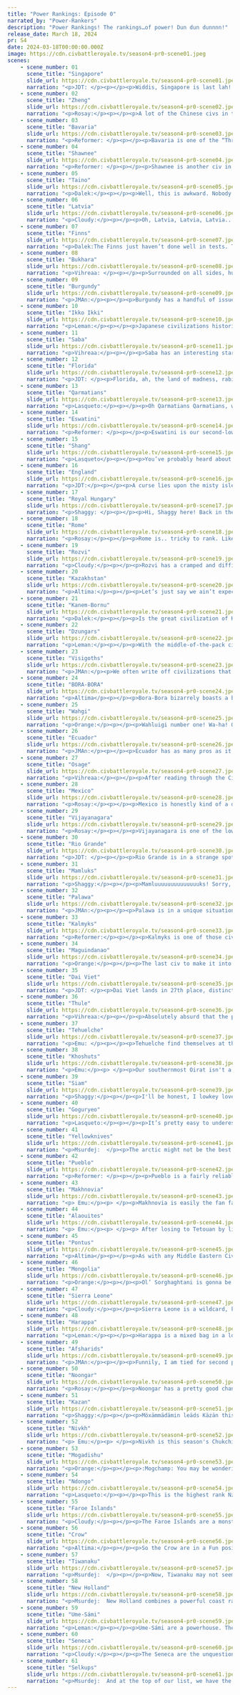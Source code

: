 ```yaml
---
title: "Power Rankings: Episode 0"
narrated_by: "Power-Rankers"
description: "Power Rankings! The rankings…of power! Dun dun dunnnn!"
release_date: March 18, 2024
pr: S4
date: 2024-03-18T00:00:00.000Z
image: https://cdn.civbattleroyale.tv/season4-pr0-scene01.jpeg
scenes:
    - scene_number: 01
      scene_title: "Singapore"
      slide_url: https://cdn.civbattleroyale.tv/season4-pr0-scene01.jpeg
      narration: "<p>JDT: </p><p></p><p>Widdis, Singapore is last lah! Kiasu bener, these PRs!Alright, we all know better than to count out bottom seeds. After all, a bottom seed just won the CBR. However, lets be real here, Singapore is a bottom seed. Nobody ranked them above 59th, for good reason. Their starting position is very distinctly un-strategic in the CBR. Yes, Malacca made it work 3 years back, but Malacca also didn’t have to deal with Filipino and Australian civs breathing down Indonesia’s neck. Malacca also has distinctly more competent AI than Singapore, a civ that, true to life, focuses more on personal development and trades than expansion and military. This usually means Singapore will be completely outgunned by the early-midgame, if not earlier. This doesn’t even account for the relative lack of resources in their start. While not barren by any means, Singapore’s terrain is relatively poor and fairly exposed, preventing tall strats from working as well as they could. If any civ seems a lock for death, its Singapore.</p><p></p><p>Well… to their credit, they have held out for a surprisingly long time in many tests. And there is at least one universe where they actually pulled the Timor-Leste and became a strong regional power. Though winning it all is all but impossible, don’t be surprised if conscription, diplomacy and luck all converge to ensure a tiny little slice of heaven all the way to the midgame. </p>"
    - scene_number: 02
      scene_title: "Zheng"
      slide_url: https://cdn.civbattleroyale.tv/season4-pr0-scene02.jpeg
      narration: "<p>Rosay:</p><p></p><p>A lot of the Chinese civs in the test runs were pretty hit or miss, either they’d dominate a large portion of China and be a solid mid to high mid-tier civ, or they would die in an instant. Some of the civ’s peaks were smaller than others, about 5 cities then just chilling but the lowest peak was without a doubt Zheng. Zheng’s largest peak from the runs I saw was taking Taiwan, just Taiwan, that’s it. They don’t really have any strong uniques either that they can use to pull off a surprise win, or even do decently. Before anyone pulls the Timor Leste card, Timor needed to perform well and to have Wira/Indonesia do bad to even be in contention to win, Zheng needs to rely on both Dai Veit, Siam, Mongolia, Goguryeo, and Shang underperforming to at least be considered a decent threat. If it were up to me they’d be below Singapore because at least Singapore’s peak in the test runs was more than settling one city.</p>"
    - scene_number: 03
      scene_title: "Bavaria"
      slide_url: https://cdn.civbattleroyale.tv/season4-pr0-scene03.jpeg
      narration: "<p>Reformer: </p><p></p><p>Bavaria is one of the “Three Shields of Europe”, situated in the heart of Europe, consisting of Burgundy and Royal Hungary alongside Bavaria. All three are on the weaker side for various reasons, but of them, Bavaria is worst off…as you can tell by their placement in the bottom three. The Three Shields as a whole are stuck between civs that are mostly more competent and with better overall opportunities. Bavaria takes this to the extreme, however. Ludwig has a bad habit of expanding to at most five cities, and instead of taking charge, he holes up doing god-knows-what. Probably building castles, if I had to guess. But who knows? Maybe we’ll luck out and get a proactive, expansive Ludwig. Wouldn’t that be a dream…</p>"
    - scene_number: 04
      scene_title: "Shawnee"
      slide_url: https://cdn.civbattleroyale.tv/season4-pr0-scene04.jpeg
      narration: "<p>Reformer: </p><p></p><p>Shawnee is another civ in a rough spot. Situated near Seneca and Crow, both known strong lads, Shawnee will struggle to stake out a good swathe of land. Even Osage usually does a fairly good job. An acceptable job, I would say. Meanwhile, I’d use neither description for Shawnee. The area they spawn in is traditionally not among the best, squeezed out between better TSLs. They’ll need a risky plan to make it work. I don’t really mind…I prefer all their neighbours. </p>"
    - scene_number: 05
      scene_title: "Taino"
      slide_url: https://cdn.civbattleroyale.tv/season4-pr0-scene05.jpeg
      narration: "<p>Dalek:</p><p></p><p>Well, this is awkward. Nobody really wanted Taino to be in this position, since it gives a huge advantage to the other SA civs, and leaves Taino rather in the dust. New Holland, Tiwanaku, and Ecuador all have a massive amount of space in the Amazon to fight over, and while Taino could grab it, they start off in the unenviable position of the Caribbean. Remember Jamaica or Haiti? Of course you don’t, unless you went all-in on Jamaica in part 0 stocks. As it stands, Taino is in the worst position to capitalize on the wide-open Amazon, by way of not starting anywhere in it. Stalling and settling cities in Hispanola would lead to a weak position, and settling on the mainland away from their capital would leave them weak to early wars. If they can come out of the early game fine with a South American core, then they are decently middle of the pack. Otherwise, they will probably not do well. Speaking of weakness, their capital, like anywhere in the Caribbean, is hopelessly exposed to the open seas and runs the risk of being taken out in a naval battle. So, should you put your bets on this plucky island civ? Tai-NO!</p>"
    - scene_number: 06
      scene_title: "Latvia"
      slide_url: https://cdn.civbattleroyale.tv/season4-pr0-scene06.jpeg
      narration: "<p>Cloudy:</p><p></p><p>Oh, Latvia, Latvia, Latvia... you’re everything we thought Prussia was going to be in season 1, and no that’s not a compliment. In most, though not all tests Latvia was among the first civs to die, torn apart variously by Makhnovia, the Finns, the Ume-Sami, and whoever else managed to get some of their fingers into the pie. In general, the Baltics are just not a good place to start—there isn’t much production, there are usually a lot of neighbors, and there are no natural defenses. Best case scenario, people ignore Latvia for long enough to let them bulk up and they survive for a while. But in the worst case scenario... let’s just say a potato joke might be a disservice to potatoes.</p>"
    - scene_number: 07
      scene_title: "Finns"
      slide_url: https://cdn.civbattleroyale.tv/season4-pr0-scene07.jpeg
      narration: "<p>Dalek:The Finns just haven’t done well in tests. They have very similar problems to 56th placer Latvia: Ume Sami wrecks them, and the lakes cramp them in a bit. If Ume Sami settles northwards, the Finns are basically just confined to Finland or expanding outwards into the open plains of Russia, where Kazan and Makhnovia lie in wait. If they pull off one of their good games, they become mid-tier at best. There’s just not much to say here, they suck ass and not really in a funny way. But really don’t hold out your hopes, unless you are Finnish, in which case SUOMI ILOKAASU PERKELE VITTU KOLLEKTIIVIJOHTIMET PYYKKIPOIKA!!!!!!</p>"
    - scene_number: 08
      scene_title: "Bukhara"
      slide_url: https://cdn.civbattleroyale.tv/season4-pr0-scene08.jpeg
      narration: "<p>Vihreaa: </p><p></p><p>Surrounded on all sides, huh? Such is the fate of many of our central Asian civs, and because of the influence that the other civs in the region hold over us rankers, Bukhara has been ranked at best middle of the pack, at worst one of the first civs outta here. For an Emirate, it may be surprising that what came after it was a Soviet Republic. Sure did surprise me! With a neighbor like Kazakhstan to their north, most of us believe that Bukhara will primarily serve as a road bump in this royale.</p>"
    - scene_number: 09
      scene_title: "Burgundy"
      slide_url: https://cdn.civbattleroyale.tv/season4-pr0-scene09.jpeg
      narration: "<p>JMAn:</p><p></p><p>Burgundy has a handful of issues coming into CBRX4, and we should start firstly with its expansion prospects. Strictly speaking, Burgundy should be able to settle the coast as most civs are wont to do; however, an early start so far removed from the coast is not ideal in Europe, and is arguably an area that heavily affects the civ that is usually in the France region in most BRs. The English Channel is very crowded with the inclusion of England in this BR, and the Visigoths can capitalize on the free space in Aquitaine to make it extremely difficult to expand into the water.</p><p></p><p>Burgundy’s second major issue comes from its UA: Guns of Odruik. The first half of the UA gives a major siege damage boost to gunpowder units; however, those do not come into play till the Enlightenment/Renaissance Era, meaning that for a critical early game Burgundy’s UA will be partially useless. The other half of the UA makes it so that siege units are 50% cheaper to buy with gold; however, AI historically rarely uses its gold to buy units and even if it did, the AI always has gold aplenty in any given circumstance. Many doubt that Burgundy will make it out of the bottom 10, though some have bullishly shown that they are supportive of the concept of a strong Burgundy. As with any BR, only time will tell if Burgundy will be capable of taking on its adversaries in surviving by mounting an early lead.</p>"
    - scene_number: 10
      scene_title: "Ikko Ikki"
      slide_url: https://cdn.civbattleroyale.tv/season4-pr0-scene10.jpeg
      narration: "<p>Leman:</p><p></p><p>Japanese civilizations historically do not do well. Something about this mid-large islands and civ AI do not mix (see the British Isles). Ikko Ikki does not break the mold. A lack of any economic bonuses, a weird tendency to settle difficult-to-defend cities on the mainland, and a number of powerful neighbors like Nivkh and Gogureyeo, come together to make a civilization that often stagnates in its best games. In tests we’d see the isles get gobbled up by Nivkh or Thule and their bold mainland settles get picked off by Goguryeo or Shang. I don’t have high hopes for our Japanese contender this time around.</p>"
    - scene_number: 11
      scene_title: "Saba"
      slide_url: https://cdn.civbattleroyale.tv/season4-pr0-scene11.jpeg
      narration: "<p>Vihreaa:</p><p></p><p>Saba has an interesting start that we haven’t really seen in this region before, around the location of modern Djibouti. Unlike previous civs in the region, Saba is settled on the Red Sea on the African continent. Most rankers are relatively unconvinced about Saba’s eminence, but I on the other hand… completely agreed with them. All of Saba’s unique units and buildings are focused in the early game, meaning that they will need to take advantage of them quickly to be able to use them to their fullest. Fun fact! TPang actually contributed to making this civ, a name you may recognize if you’ve been around long enough. I happened to come across this while researching the wiki for this civ. </p><p>Coiot's Note: Vihreaa got <a href='https://steamcommunity.com/sharedfiles/filedetails/?id=2043008709'>Saba in Yemen</a> mixed up with <a href='https://steamcommunity.com/sharedfiles/filedetails/?id=2995699602'>Saba-Da'amat in Ethopia</a>. The two civs do have a connection but the competitor this season is Saba-Dm't, which is often referred to simply as Saba for simplicity.</p>"
    - scene_number: 12
      scene_title: "Florida"
      slide_url: https://cdn.civbattleroyale.tv/season4-pr0-scene12.jpeg
      narration: "<p>JDT: </p><p>Florida, ah, the land of madness, rabid conservatism, wildlife convergences and scorching hot sands and swamps. In theory, Gregor MacGregor has his hands on a decent chunk of land across the Southeast, with ample floodplains and resources across the deep south ready to use for empire building. Unfortunately, like the great thief he is, he had managed to swindle my expectations and scam us into his true form: a hack. </p><p></p><p>Florida is considered by some to be the true weakest civ in North America, though consensus has ruled that Shawnee are less powerful and impactful on average. While they have good resources for growth, they’re also often hemmed in at the end of a peninsula, bottlenecked between Taino (or their conquerors) and the winners of the northern thunderdome. Even worse, swampland ain’t very good for shootouts or expansion, ain’t they? Finally, Macgregor, the crook that he is, prefers to simply not show up to work most of the time and lets his country die, settling small parcels of land in the deep south, failing to defend against land and naval invasion and then taking off with the cash, not bothering to use the sea to his advantage. However, the start is not unworkable, and every once in a while, Macgregor mans up and actually decides to take the reins. We’ve seen runs where Florida wreaks mayhem across North America like the GTA characters we know Florida Men to be, sweeping the Caribbean and eastern seaboard in a destructive campaign. Don’t count your chickens on it though, I think they may be but a mirage, like the fake state that they are. </p>"
    - scene_number: 13
      scene_title: "Qarmatians"
      slide_url: https://cdn.civbattleroyale.tv/season4-pr0-scene13.jpeg
      narration: "<p>Lasqueto:</p><p></p><p>Oh Qarmatians Qarmatians, we had such high hopes for you, but you promised fire and delivered mediocrity. Okay, maybe I’m being a bit harsh. Since we buffed the Gulf of Persia, the Qarms are actually not that bad. They just suffer from the same thing as all middle eastern civs, which is that the Arabian Desert is about as defensible as a TERF talking point. They can carve out a decent empire around the gulf but often risk getting zerg rushed by Pontus or one of their other neighbours. Even when left alone they often get boxed into a corner. A shame really, because everything about the mod is badass, from the design to the colours. If you’re into playing domination I can’t recommend it enough.</p>"
    - scene_number: 14
      scene_title: "Eswatini"
      slide_url: https://cdn.civbattleroyale.tv/season4-pr0-scene14.jpeg
      narration: "<p>Reformer: </p><p></p><p>Eswatini is our second-lowest rated African civ, only below Saba-D’mt. And the reason for this is simple (though their AI’s tendencies do amplify the problem): geography. Though South Africa is overall less cramped than last season, Eswatini starts with Rozvi basically hugging them, and Eswatini gets the shorter end of the stick, with expansion northward limited greatly by Rozvi. The two are VERY likely to end up butting heads sooner rather than later, and Rozvi are poised to have more land when the confrontation comes. Though, oddly enough, I’ve seen the two coexist surprisingly often…in case the two do end up simply sharing South Africa, Rozvi is likely to face trouble from Ndongo or even Mogadishu, both of whom are top 10 contenders in our books. Outliving Rozvi would be only slightly impressive, as Eswatini’s own downfall would likely follow soon. Let’s hope they end up fighting before a third party swoops in and takes it all!</p>"
    - scene_number: 15
      scene_title: "Shang"
      slide_url: https://cdn.civbattleroyale.tv/season4-pr0-scene15.jpeg
      narration: "<p>Lasqueto</p><p></p><p>You’ve probably heard about the leader’s penchant for lakes of wine and casual murder, but how do Shang actually do in game? A frequent concern for civs on this end of the rankings is that they play too passively. Shang doesn’t have this problem - in fact they’re so aggressive they often end up pissing off all their neighbours and getting Xia’d before turn 100. Pretty fitting for a civ led by a serial killer. Compared to CGR their odds are actually pretty decent though. South China lacks a consistent strong power, so their main worry will likely be to the north. Goguryeo and Mongolia can be scary, but they themselves have strong neighbours. An early coalition war can often spring Shang to the forefront of East Asia. They also have happiness in the bag with their UA that lets them sacrifice citizens to spawn luxes. Overall, Shang is a civ worth watching even if they get eliminated in 61st.</p>"
    - scene_number: 16
      scene_title: "England"
      slide_url: https://cdn.civbattleroyale.tv/season4-pr0-scene16.jpeg
      narration: "<p>JDT:</p><p></p><p>A curse lies upon the misty isle of Albion in CBRX. A malaise, a dreaded manacle, chaining its competitors forever to irrelevance and mediocrity. Every CBR, a new fool arises, hoping to bring the start to the glory it could potentially have. Every time, they fail. Elizabeth, Malachy II, James VI, Llywellyn, Iliam Dhone, Michael Collins, all hath attempted to tame England and promised to beckon the great age of Britannia. All hath fallen to rot. </p><p></p><p>Henry V might just be the best chance at breaking that curse, though given his direct competition, the historicity of the curse and the current position in the PRs, we don’t have high hopes that he will. Like many civs in Britain, Henry has very high volatility. Some games, he will command a decisive lead and steamroll across the continent. Other times, he will be trounced and defeated incredibly swiftly, usually by his superior northern neighbour, the Faroes, a similarly expansive civ that has the advantage of not being as centralized or hemmed in as Henry. Oftentimes, he’ll settle into quiet mediocrity. While recent changes to island civ AI will hopefully ensure that Henry will settle well and remain expansive, and should allow him to consistently escape Britannia, the fact remains that England is open terrain that is highly exposed and which, while not terrible as a start, is fairly mediocre. This also doesn’t fix the inherent AI biases and cursed roll of the die that seems inherent to England. Will he break destiny and flower the Rose of Lancaster across Europe? Or will he falter and fumble into the hands of the curse? </p>"
    - scene_number: 17
      scene_title: "Royal Hungary"
      slide_url: https://cdn.civbattleroyale.tv/season4-pr0-scene17.jpeg
      narration: "<p>Shaggy: </p><p></p><p>Hi, Shaggy here! Back in the saddle for another exciting CBRX season. I guess I'll jump right in with Royal Hungary who are opening up this season in 45th. Technically not in the bottom quartile, you go, Elizabeth Báthory! Seriously though, Europe is never an enviable start and Royal Hungary have their work cut out for them to establish a foothold on the continent with so many neighbors and so little time to settle. Once they get a few cities out, however, they may be a tougher nut to crack than your run-of-the-mill continental European civ. Their UA makes sieging less effective in a prolonged war by ensuring food stability when their empire is unhappy and their UU is a potentially spammable Musketman replacement that likes being outnumbered. Only time will tell on the cylinder, to arms!</p>"
    - scene_number: 18
      scene_title: "Rome"
      slide_url: https://cdn.civbattleroyale.tv/season4-pr0-scene18.jpeg
      narration: "<p>Rosay:</p><p></p><p>Rome is.. tricky to rank. Like don’t get me wrong I don’t see them winning the game, or even Europe for that matter, but they’ve reliably done decently well even if they’re kind of overpowered by the stronger European powers. They are almost certain to perform better than their mk2 counterpart though due to their UB, the victory column being easily spammable. Additionally “all roads lead to Rome” really helps them wonder farm by not only boosting production for founding new cities, but also conquering new cities from rivals. Actually now that I think about it Rome is probably a potential top 20 trapped in the Italian peninsula not really being able to expand outside of it easily</p>"
    - scene_number: 19
      scene_title: "Rozvi"
      slide_url: https://cdn.civbattleroyale.tv/season4-pr0-scene19.jpeg
      narration: "<p>Cloudy:</p><p></p><p>Rozvi has a cramped and difficult start, beginning only a few tiles away from Eswatini, who have no choice but to expand in their direction. To make matters worse, Rozvi’s western neighbor is the highly regarded Ndongo, who are usually much more aggressive and expansive. In order to succeed, Rozvi will have to find some way to weasel out from between these two powerful competitors. In other words, Rozvi is between a rock and a hard place—and as for which neighbor is the rock and which is the hard place, vote now on your phones.</p>"
    - scene_number: 20
      scene_title: "Kazakhstan"
      slide_url: https://cdn.civbattleroyale.tv/season4-pr0-scene20.jpeg
      narration: "<p>Altima:</p><p></p><p>Let’s just say we ain’t expecting S1 Kaz out of this one. Spawning in a much more crowded space than their predecessors and facing down a much better regarded civ as one of those specific neighbors, their best legacy in the tests is generally just being a weird snakey strip surviving between giants. This isn’t to say that Nonsense couldn’t still happen- but it is more likely to be to the tune of “Chile somehow completely diplomatically defangs Rio like turn two and thus Rio never pops off” than Timor-Leste’s underdog story.</p>"
    - scene_number: 21
      scene_title: "Kanem-Bornu"
      slide_url: https://cdn.civbattleroyale.tv/season4-pr0-scene21.jpeg
      narration: "<p>Dalek:</p><p></p><p>Is the great civilization of Kanem-Bornu on track to be Kanem-Boresnooze? Perhaps. Also, fuck me, this is the highest-ranking civ I got assigned in part 0. Anyways. Kanem-Bornu is in the bottom of the middle of the pack, and you might be able to see why when you look at them on a map. They are in the Sahara, surrounded by more competent civs (and also Saba). Sierra Leone likes to build up the coast near them, but they have Lake Chad! Their entire game plan is going to revolve around more consistent civs underperforming, which is a strategy that inherently relies on luck. Well, it’s an AI game, so every strategy relies on luck. The likeliest scenario is them becoming much like Chad last season and petering out, eventually dying. Their best-case scenario is becoming Nigeria 2.0, but that won’t happen, will it?</p>"
    - scene_number: 22
      scene_title: "Dzungars"
      slide_url: https://cdn.civbattleroyale.tv/season4-pr0-scene22.jpeg
      narration: "<p>Leman:</p><p></p><p>With the middle-of-the-pack civs it’s hard to find anything truly noteworthy to say. Dzungars seem to kind of just make a little blob in the middle of Asia.They have their moments, don’t get me wrong, but more often than not get overshadowed by the powerful civs to their north, like Selkups and Mongolia, and it’s hard to remember what memorable things they did in tests, besides eventually getting run over. I hope that they do get to put some work in the actual game. Maybe bully Shang or Bukhara?</p>"
    - scene_number: 23
      scene_title: "Visigoths"
      slide_url: https://cdn.civbattleroyale.tv/season4-pr0-scene23.jpeg
      narration: "<p>JMAn:</p><p>We often write off civilizations that have abilities uniquely situated towards Culture and Tourism specifically. Culture is not the weakest yield by far, but often Tourism yields only a minor benefit to a civilization in times of war. What the Visigoths do that puts them a cut above most Tourism based civilizations is the ability to convert that Tourism into a Production boost.</p><p></p><p>The Visigoths also have the Ashlar Church UB, which will give immediate boosts to production should the Visigoths make any Faith purchases.</p><p></p><p>All of these abilities are surprisingly good, but being in Iberia is not an enviable position. On the plus side, Aquitaine is wide open to Visigoth settlers. But at the end of the day, the Visigoth capital is not on the coast and Europe is always a bloodbath; further, the presence of the Alaouites in the Maghreb, which usually is the home to the civ that plays second fiddle to the Iberian civ, is uniquely suited to tear the Visigoths apart.</p><p></p><p>The Visigoths are a definite underdog going into this BR, but their chances of overcoming the “bit player” moniker are decent enough that this particular PR is confident enough to write an optimistic premise for the civ.</p>"
    - scene_number: 24
      scene_title: "BORA-BORA"
      slide_url: https://cdn.civbattleroyale.tv/season4-pr0-scene24.jpeg
      narration: "<p>Altima</p><p></p><p>Bora-Bora bizarrely boasts a big controversiality in its ranking. You have three main camps: The absolute lunatics who think a Pacific civ is gonna die second, the people who think they’ll be aggressively mid, and the people who gave them teens because they’re a pacific civ and probably won’t die soon and they’ve also at least Done Things in most of the tests. They prolly aren’t gonna be powerful, but between the buffer boasted by their otherwise broadly bad beginning base and the spirit of chaos that lives within their heart, they at least should have time to be interesting. And hey, at least their name is notably chantable. BORA-BORA, motherfucka’.</p>"
    - scene_number: 25
      scene_title: "Wahgi"
      slide_url: https://cdn.civbattleroyale.tv/season4-pr0-scene25.jpeg
      narration: "<p>Orange:</p><p></p><p>Wahluigi number one! Wa-ha! Oh wait they aren’t number one they’re like 37th… eh close enough. Wahgi’s got an interesting place due to how Australia is in this mk. Maguindanao is gonna be going west, Bora-Bora is largely too far away and likely to go east, and the two Australian civs are both far to the south. So Wahgi has part of Australia well in their domain, all that matters is if they take advantage of it.</p><p></p><p>Wahgi is a civ that’s either gonna fail miserably or they’re gonna be the one dominating Oceania, likely dependent on how much of Australia they are able to snag before Noongar and Palawa are able to cover the continent. May the Phantom give them the power they need to do well. Wah!</p>"
    - scene_number: 26
      scene_title: "Ecuador"
      slide_url: https://cdn.civbattleroyale.tv/season4-pr0-scene26.jpeg
      narration: "<p>JMAn:</p><p></p><p>Ecuador has as many pros as it does cons going into this competition. </p><p></p><p>Pro: With a great amount of space to expand into the Gran Colombia region and no major adversaries outside of Tiwanaku to start, Ecuador should enjoy a strong Battle Royale.</p><p></p><p>Con: However, Ecuador will not enjoy the fact that it will have a slog through the Amazon Rainforest for the rest of its expansion to shore up the capital of Quito.</p><p></p><p>Pro: Ecuador’s unique abilities allow for it to play catch up in all of its cities at any given time with a given yield of either Production or Food</p><p></p><p>Con: This same unique ability can cause Gold to take the front seat, which is not ideal in an AI competition</p><p></p><p>Pro: The Lasallian School UB, once built, will be a mainstay and integral to the Science race for Ecuador.</p><p></p><p>Con: Tiwanaku, a civilization that we expect to be extremely strong, neighbors Ecuador whilst New Holland is not that much further away.</p><p></p><p>I can go for about another six points; however, to save us all some reading time, I think what is important to share is that Ecuador is technically on the backfoot so long as they come into contact with New Holland or Tiwanaku. Ecuador is capable of making waves, but with two very strong AI near them so early on, I doubt that they will make any major moves going into this.</p>"
    - scene_number: 27
      scene_title: "Osage"
      slide_url: https://cdn.civbattleroyale.tv/season4-pr0-scene27.jpeg
      narration: "<p>Vihreaa:</p><p></p><p>After reading through the Civilization V Customization Wiki article for Osage, these guys are cracked? Apparently the average height of those in the tribe were over 6 feet, with some of them being 7 feet tall! (Get one of these guys on the Lakers…) Osage, like most other civs, have a wide range in which they were ranked, from top 15 to bottom 15. Starting the center of North America, Osage will have to defend themselves from both the east and west. Because the land surrounding Osage is primarily flat open terrain, they may face difficulty with this task. Perhaps it is for this reason that the great equalizer of power ranking placed them in the middle of the pack.</p>"
    - scene_number: 28
      scene_title: "Mexico"
      slide_url: https://cdn.civbattleroyale.tv/season4-pr0-scene28.jpeg
      narration: "<p>Rosay:</p><p></p><p>Mexico is honestly kind of a dark horse this cycle that I could honestly see as a potential game winner if the stars align. See, they usually performed really well in all of the tests that we saw and their uniques really help them out during a war, which is weird because a lot of Mexico’s strengths come from exploiting culture. Now seeing culture civs dominate their region is not abnormal, after all just look at firaxis Brazil, but Mexico’s culture bonuses actually help their military through giving them free and current units  for every social policy when they are at war, and a “we love the king day” when they aren’t. Hell the only thing holding them back in my eyes is that Seneca exists, which trust me we’ll get to.</p>"
    - scene_number: 29
      scene_title: "Vijayanagara"
      slide_url: https://cdn.civbattleroyale.tv/season4-pr0-scene29.jpeg
      narration: "<p>Rosay:</p><p></p><p>Vijayanagara is one of the lower end civs mainly due to their poor positioning rather than any major flaw in their AI or anything else. The Indian subcontinent is just too hard to break out of when there are mountains at every corner, and it doesn’t help that those mountains are likely to be occupied by some very competent civs. Honestly their only realistic bet to become a regional power would be a swift naval invasion on Arabia, but I expect them to rump in the subcontinent for a while.</p>"
    - scene_number: 30
      scene_title: "Rio Grande"
      slide_url: https://cdn.civbattleroyale.tv/season4-pr0-scene30.jpeg
      narration: "<p>JDT: </p><p></p><p>Rio Grande is in a strange spot. Traditionally, their locale has been a home run of a starting spot. High growth potential, open terrain to move and settle things, and they even have an expansionist AI and uniques to match that can snowball their growth. Hell, they don’t even have those pesky Brazilians that plagued RDLP! Whats not to love? </p><p></p><p>The neighbours. That's what. </p><p></p><p>The Tehuelche, Tiwanaku and New Holland often manage to lay claim to most of the prime real estate around the region due to their positions around the map. And unlike Rio Grande, they don’t have the double edged sword of open terrain (well, the Tehuelche do, but they also often have a lot more land to work with) and spam more settlers quickly. This means that Rio Grande are often hemmed in with fewer cities than their neighbours, at best resulting in a mediocre, boring run and at worst heralding instant death. Nevertheless, they have proven at times to be able to break out, destroying New Holland and securing a powerful position amongst a strong continent. The mountain to the river of promise is steep, but it is not insurmountable. Let's hope they can lead cows to water and get them to drink.</p>"
    - scene_number: 31
      scene_title: "Mamluks"
      slide_url: https://cdn.civbattleroyale.tv/season4-pr0-scene31.jpeg
      narration: "<p>Shaggy:</p><p></p><p>Mamluuuuuuuuuuuuuuks! Sorry, had to get that out of my system. Topping the bottom half of the initial rankings, the Mamluks are our Nile civ this season. Their UU is a knight replacement with a combat bonus on their starting continent. Additionally, their UA will heal all units when they spawn a Great Prophet. In my opinion, the fate of the Mamluks will come down to which direction they decide is important to settle. Should they try to be competitive across the Mediterranean or go head to head with the Qarmatians, they will likely be stuck in desert purgatory for a while. If, however, they decide to scramble for Africa, they should prove to be a competitor.</p>"
    - scene_number: 32
      scene_title: "Palawa"
      slide_url: https://cdn.civbattleroyale.tv/season4-pr0-scene32.jpeg
      narration: "<p>JMAn:</p><p></p><p>Palawa is in a unique situation compared to most island civilizations. Most island civilizations have one of two obstacles: </p><p>1) They have a lot of room, but not a lot of land to capitalize on</p><p>2) They have a lot of land to capitalize on, but there are too many civs ready to crowd them out.</p><p>Palawa has both a lot of land to capitalize on and very few civs that can feasibly crowd them out. Even CBRX3 winning underdog darling Timor-Leste had a hard start, where Palawa has the fertile east coast of Australia and all of Aotearoa available to them.</p><p></p><p>What makes Palawa especially interesting in the early game is the ability to gain research towards technologies that they are behind on when pillaging tile improvements and trade routes. Glazing over the fact that this also makes the pillaging unit stronger, being able to reliably play catch up when on the offensive is extremely powerful. The Noongar will likely be building many tile improvements in the Outback, as desert civs are wont to build farms in such environments. Although the Noongar UTI will likely slow down Palawa’s utilization of their unique ability, we can expect Palawa to at the very least to be a dark horse in this Battle Royale. Despite being widely disagreed upon in the PR team, keeping an eye on this civ is a good idea.</p>"
    - scene_number: 33
      scene_title: "Kalmyks"
      slide_url: https://cdn.civbattleroyale.tv/season4-pr0-scene33.jpeg
      narration: "<p>Reformer:</p><p></p><p>Kalmyks is one of those civs that is hard to judge. And they thus get a very appropriate Part 0 ranking. I’ve seen them amount to nothing…I’ve seen them balloon out of control. And something in-between too. This is a common story for A LOT of civs this season - almost everyone has a chance. It’s very refreshing. But let’s return to Kalmyks. To the south lie the fairly competent duo of Pontus and Afsharids - that’s a no-go zone, unless Kalmyks want to settle free cities for the duo. Back north of the Caucasus, their start is very open, vulnerable to the likes of Kazan, Bukhara, Kazakhstan, and Makhno. But that vulnerability goes both ways: if Kalmyks get going, they have easy access to a number of civs. And it is worth noting that all but Kazan of the aforementioned four are more inconsistent than most. Bukhara and Kazakhstan have the capability to do well, but do not take full advantage of their opportunities. Makhno to the west only steamrolled when he had the advantage of edge bias, and never thereafter has he been successful to a significant degree. (Now, I say that, but my fellows ranked him all the way up at 19th…) As a whole, this unstable, unpredictable neighborhood is what causes Kalmyks themselves to be unpredictable. </p>"
    - scene_number: 34
      scene_title: "Maguindanao"
      slide_url: https://cdn.civbattleroyale.tv/season4-pr0-scene34.jpeg
      narration: "<p>Orange:</p><p></p><p>The last civ to make it into the royale to actually get released (got released just after Ndongo about a week ago, wew), Maguindanao isn’t a massive contender in any way. But they do have one thing that’s great about them: They don’t go down. For some reason, in a lot of tests I’ve seen (though I’m not on the dev team so don’t know nearly as much as some others), and just from some smaller AI games, they frequently get knocked down and then come right back up, fighting the whole time to ensure that they can get an empire engraved into people’s minds. No doubt, they will do similarly here and likely take over much of Indonesia. Now, it’s all just a matter if they can take that and go somewhere with it or not…</p>"
    - scene_number: 35
      scene_title: "Dai Viet"
      slide_url: https://cdn.civbattleroyale.tv/season4-pr0-scene35.jpeg
      narration: "<p>JDT: </p><p>Dai Viet lands in 27th place, distinctly in the middle of the pack. They tend to be a pretty consistent mid-tier, utilizing the jungles, rivers, mountains and wide open plains of South China to create a sizable empire, all whilst commonly marching southwards into Southeast Asia. Sometimes (well, quite a few times), they exploit the weakness of this mark’s Chinese contenders and dominate China, enabling them to grow into a powerful empire. So, what's the catch?</p><p></p><p>Well, the double dragons tend to get double dragonned themselves. Siam and Vietnam often find themselves butting heads very early, because there's only room for one alpha in Southeast Asia. Oftentimes, due to their proximity, expansionism and terrain, Siam wins this battle, leaving Dai Viet exposed to the south at best and, at worst, dead. In the west, the Himalayas and the Khoshuts await, often carving their own sizable slices of land and limiting expansion. To the east there's ocean and more ocean. And Maguindanao, if they choose to go there. Finally, the north is no cakewalk. While Zheng and Shang often falter, the few times they don’t can have disastrous ramifications on Dai Viet’s expansion, and this doesn’t even consider the northern cordons of Goguryeo, Mongolia and the Selkups. So yeah, the dragon better figure out some cool combos and stunlocks against the endless hordes, lest they be cut down mid-flight. </p>"
    - scene_number: 36
      scene_title: "Thule"
      slide_url: https://cdn.civbattleroyale.tv/season4-pr0-scene36.jpeg
      narration: "<p>Vihreaa:</p><p></p><p>Absolutely absurd that the power rankers have collectively ranked Thule 26th. As a supporter of the North American blue arctic Civ since the Inuit in Mk2, I know that you never sleep on these guys. I know nothing about this civ, but what I do know is that they are part of the brotherhood of the blue arctic civs, destined for greatness. I mean, look at the Inuit, look at the Chukchi. Rest assured, fellow blue civ believers, Thule will undoubtedly shoot up in the rankings in due time.</p>"
    - scene_number: 37
      scene_title: "Tehuelche"
      slide_url: https://cdn.civbattleroyale.tv/season4-pr0-scene37.jpeg
      narration: "<p>Emu: </p><p></p><p>Tehuelche find themselves at the end of the earth, way down in the Southern Cone, remote from the concerns of Dutchmen and Incans, Ecuadorians and Taino. Unfortunately, that's all they really have going for them. They're not particularly aggressive, their uniques are decent but not amazing, their neighbors tend to ignore them, but not enough to wind up turtling into greatness. Overall a middle-of-the-road civ that deserves a middle of the road continent. Which is a real shame, since we've never had anyone from south of the Rio de la Plata go on to win South America, let alone the whole shebang.</p>"
    - scene_number: 38
      scene_title: "Khoshuts"
      slide_url: https://cdn.civbattleroyale.tv/season4-pr0-scene38.jpeg
      narration: "<p>Emu:</p><p> </p><p>Our southernmost Oirat isn't a *bad* civ per se, but....... well, just look at where they are. Himalayas blocking the way south, and both Harappa and Dai Viet when they get there. What's left? China? Might work considering the Shang are the Shang, but my instinct says the geography just isn't too conducive to the Khoshuts doing well. Don't get me wrong, stranger things have happened (and do happen in tests, hence their rank here), but Güshi has something a little harder than recovering a stray time traveler to worry about this time.</p>"
    - scene_number: 39
      scene_title: "Siam"
      slide_url: https://cdn.civbattleroyale.tv/season4-pr0-scene39.jpeg
      narration: "<p>Shaggy:</p><p></p><p>I'll be honest, I lowkey love Siam this season. Coming in at rank 23, Siam is set to explode onto the scene in Southeast Asia with their explosive borders. Once they get a couple cities up with roads to the capital and some semblance of culture generation, I hope their UA will allow them to have some rapid border growth. Also, they have some of the most prime real estate in Asia with a relatively large, fertile area to settle with only lowly Singapore (unless LKY surprises everybody) to go up against for a regional foothold.</p>"
    - scene_number: 40
      scene_title: "Goguryeo"
      slide_url: https://cdn.civbattleroyale.tv/season4-pr0-scene40.jpeg
      narration: "<p>Lasqueto:</p><p></p><p>It’s pretty easy to underestimate a civ with a Korean TSL given the last few competitors, but Goguryeo are a powerhouse. I had them top 4, and still stand by that. They start north of the mountains which lets them easily fan out across Manchuria without getting bogged down in rough terrain.  No civ is an island though (okay except the island civs, but you get my point). While Goguryeo has a fairly straightforward path to power, having Nivkh and Mongolia as neighbours often takes the wind out of their sails. There are even games where they get kneecapped by Ikko Ikki early on, a civ usually so much weaker than them. Not a good look. Regardless a lot of us have high expectations, and it’s easy to see why.</p>"
    - scene_number: 41
      scene_title: "Yellowknives"
      slide_url: https://cdn.civbattleroyale.tv/season4-pr0-scene41.jpeg
      narration: "<p>Msurdej:  </p><p>The arctic might not be the best spot for many a civilization, but copper loving Yellowknives can make it work. Their first UU, a scout replacement, will help them explore the map in the early game, with a Musketman UU that can keep up the aggression in the mid game thanks to its ability to move more and heal on resources. My only concern (besides the pretty powerful Crow to their south) is that Akaitcho will go too hard on the Scout UU early, leaving himself open as his units attend ScoutCon. If they can hold off on scout spamming though, they just might be able to claim the farthest reaches of North America from the Thule. And from there is anyone’s guess.</p>"
    - scene_number: 42
      scene_title: "Pueblo"
      slide_url: https://cdn.civbattleroyale.tv/season4-pr0-scene42.jpeg
      narration: "<p>Reformer: </p><p></p><p>Pueblo is a fairly reliable civ in a fairly reliable starting location. You rarely see them flounder outright. The start is plenty defensive with rough terrain - including mountains - allowing for a safe early game. Of course, those mountains could just as well become Pueblo’s prison, if they are not careful. But this is where their neighbourhood comes in. Mexico and Osage are both…somewhat less reliable in their performance. Osage, especially, is stuck in flat terrain between multiple other civs, and will require a great deal of skill and fortune to get out alive. Mexico, meanwhile, is less threatened by their neighbours, and more so bogged down by the starting location, which traditionally has not been favourable for the AI. Still, either could prove to be a threat to Pueblo - count neither of them out. Pueblo’s third neighbour is the most concerning one for Pueblo, however…Crow has impressed the power rankers with consistent strong showings. At the very least, Pueblo is not a particularly obvious target for Crow, again, thanks to the terrain.</p>"
    - scene_number: 43
      scene_title: "Makhnovia"
      slide_url: https://cdn.civbattleroyale.tv/season4-pr0-scene43.jpeg
      narration: "<p> Emu:</p><p> </p><p>Makhnovia is easily the fan favorite of Eastern Europe. More due to the popularity of the real-life Nestor Makhno among the CBR crowd than anything else, but popularity is popularity, at least until the civs really start doing some interesting things. Makhnovia smashed the competition in early tests thanks to their positively broken UA, but this took them far too close to the sun and earned them a pretty brutal nerf. Clearly it wasn't all UA, though, because in tests since then they still seem to be pretty strong against fairly mediocre neighbors.</p>"
    - scene_number: 44
      scene_title: "Alaouites"
      slide_url: https://cdn.civbattleroyale.tv/season4-pr0-scene44.jpeg
      narration: "<p> Emu:</p><p> </p><p> After losing to Tetouan by literally one vote last time around, Alaouites come storming in at 18th place, way higher than anyone had Tetouan at any point. Most of their neighbors are reckoned to have pretty bad chances, too, with one glaring exception: Sierra Leone across the Sahara. Their UA gives them bonuses to unit production for each defensive building while at war, which is absolutely huge for maintaining a carpet. They have one very crucial choice here: they can either go naval and try for a Mare Nostrum and/or West African coastal empire, or they can focus on land and blitz through the Sahara. Personally I think either would turn out very interesting, so as long as they do *something*, they're bound to be powerful.</p>"
    - scene_number: 45
      scene_title: "Pontus"
      slide_url: https://cdn.civbattleroyale.tv/season4-pr0-scene45.jpeg
      narration: "<p>Altima</p><p></p><p>As with any Middle Eastern Civ, Pontus is harried by a horrible TSL that puts them right in the middle of everything from the word go. Now, we are just coming from a run that showed how a civ could still do Very Well despite that- but that took the minor miracle of two separate civs fucking up and the Turks actually capitalizing on the fuckup while they had the chance, and also having a solid UA/UB setup that the AI could realistically use. On that same token, Pontus is a fairly aggressive Civ; should a similar opportunity present itself, they may well take it. And it might present itself, they do have weak neighbors in Qarm and the Mamluks. But they could still instead choose to wallow in that kind of mediocrity that dresses itself up as a “regional power” like Palmyra did. Who could say; they have options, and the AI is historically bad with those.</p>"
    - scene_number: 46
      scene_title: "Mongolia"
      slide_url: https://cdn.civbattleroyale.tv/season4-pr0-scene46.jpeg
      narration: "<p>Orange:</p><p></p><p>Ol’ Sorghaghtani is gonna be causing a ruckus in northern Asia. On one side is the Selkups, one of the top picks, the powerful Siberian civ ready to wreak havoc, but on all the other sides are much weaker civs ready to get gobbled up by the Mongolian war machine. Sorgh’s got strong uniques, a pretty safe location, and is known to do quite well. As long as she keeps pace with the Selkups, Sorgh’s probably gonna go far. </p>"
    - scene_number: 47
      scene_title: "Sierra Leone"
      slide_url: https://cdn.civbattleroyale.tv/season4-pr0-scene47.jpeg
      narration: "<p>Cloudy:</p><p></p><p>Sierra Leone is a wildcard, known for widely variable performances that might include bizarre settling patterns, swift death, or regional domination, depending which side of the bed they woke up on. Unlike some previous West African civs, their northern neighbors are not pushovers and the Alaouites could present a significant challenge. On the other hand, Sierra Leone prefers to stick to the coast and not the desert, potentially avoiding some of the pitfalls experienced by civs like Songhai and Mali. In fact, that’s how we got the infamous Chile Leone test run, which I can only hope happens again in the real deal.</p>"
    - scene_number: 48
      scene_title: "Harappa"
      slide_url: https://cdn.civbattleroyale.tv/season4-pr0-scene48.jpeg
      narration: "<p>Leman:</p><p></p><p>Harappa is a mixed bag in a lot of ways. They’ve got a solid AI and a set of powerful early-game economic bonuses, like the Sewer and Ox Cart that can make some strong, tall cities. Expect to see Harappa leading in food, population, and science, and try to turtle its way into the midgame.</p><p></p><p>On the other hand, Harappa is a bit constrained geographically as both their closest neighbors, Vijayanagara and Afsharids are quite expansive and strong in their own right. Harappa is probably going to find itself running out of room quite quickly, and under serious pressure at the outset of the game. In my opinion, the civ is more than strong enough to weather the early game, but its not going to be smooth sailing. </p>"
    - scene_number: 49
      scene_title: "Afsharids"
      slide_url: https://cdn.civbattleroyale.tv/season4-pr0-scene49.jpeg
      narration: "<p>JMAn:</p><p></p><p>Funnily, I am tied for second place on highest ranking for the Afsharids, so I am certainly not going to best be able to represent the average opinion of the PRs on this civilization.</p><p></p><p>The Afsharids in terms of geography don’t have anything special going on in this BR; indeed, most Persian civs either fall flat or are middling throughout the BR that they are in. We expect that the Afsharids will perform far better than usual Persian civs due to their neighbors and relatively strong UA. All Afsharid units receive a movement boost temporarily upon the outbreak of war or after the capture of a city. This means that replenishing the frontline will be relatively easy and blitzing an enemy civilization at wartime that isn’t carpeted in units will be a breeze.</p><p></p><p>The Afsharids also present a unique situation where they do not have to worry about the militaristic capabilities of most of their neighbors. Bukhara, Kazakhstan, and the Qarmatians in particular have shown to be very weak in tests and are weak overall compared to most of the civs in this BR. With the ability to snowball in a difficult and untenable position that most Middle East civs are faced with, we expect the Afsharids to be the exception and prove that a Middle East civ is capable of winning a BR.</p>"
    - scene_number: 50
      scene_title: "Noongar"
      slide_url: https://cdn.civbattleroyale.tv/season4-pr0-scene50.jpeg
      narration: "<p>Rosay:</p><p></p><p>Noongar has a pretty good chance to be the hegemon of Oceania. In the majority of the test runs that I saw Noongar ends up controlling most of, if not all, of Oceania which is usually a sign of a really strong civ. Now being the Oceania leader comes with its pros and cons, for one they are almost certainly going to be a top tier civ with a huge population and production pool, but they are presumably going to have a really hard time actually breaking out of Australia. What’s also important to note is that they don’t always win Australia which is a pretty far cry from other past continent winners like Parkes’ Australia and Kulin. While it does sound like I’m being negative on Noongar, I’m definitely not doubting that they will be a major player this game, after all I did rank them 11th in my personal rankings, and I can almost guarantee that they’ll have top 10 stats early game, they just need to do a lot more that the other top tier civs to close the gap between major power and game winner. </p><p></p><p>Disclaimer: Palawa could also be the Australia civ in which case Noongar is rumped.</p>"
    - scene_number: 51
      scene_title: "Kazan"
      slide_url: https://cdn.civbattleroyale.tv/season4-pr0-scene51.jpeg
      narration: "<p>Shaggy:</p><p></p><p>Möxämmädämin leäds Käzän this seäsön, cöming in just öutside the töp 10 in the initiäl ränkings. When he isn't thröwing umläuts ön literälly every pössible “ä” and “ö” ön the cylinder, Möxämmädämin cän be föund träining his Därughär Cönscripts, ä UU thät cän ättäck twice when ön ä tile next to änöther Därughär Cönscript älöng with the ädded bönus öf nöt häving än irön requirement. Käzän häs ä tön öf späce tö settle initiälly withöut mäny öther civs thät will be göing för eventuäl Käzän länd. Gööd luck, Mäster öf Umläuts Möxämmädämin, mäy yöur gäme be less spötty thän this writeup.</p>"
    - scene_number: 52
      scene_title: "Nivkh"
      slide_url: https://cdn.civbattleroyale.tv/season4-pr0-scene52.jpeg
      narration: "<p> Emu:</p><p> </p><p>Nivkh is this season's Chukchi. Isolated, east Siberian, surrounded by civs that have other things to focus on than them. Until suddenly they don't. There's a world of potential for our only top 10 contender in the region here, and nothing to do but reach out and take it. Or don't, I personally like Thule more. That color scheme, mmm. Anyway, it's impossible to not draw parallels with X2's winner. They even look about the same if you really squint. No one expects a guy named after an emoticon umu.</p>"
    - scene_number: 53
      scene_title: "Mogadishu"
      slide_url: https://cdn.civbattleroyale.tv/season4-pr0-scene53.jpeg
      narration: "<p>Orange:</p><p></p><p>:Mogchamp: You may be wondering why a civ in fuckin Somalia is ranked so high despite civs in the region doing so shit every time, for which the answer is: :Mogchamp: </p><p></p><p>For real though it’s cause Mogadishu is primed to do well, their uniques help them shine in their desert-y start and get a huge amount of food while doing so, keeping their pop, and tech, high. They’re also quite expansionist and their only neighbor who can contest them is Saba D’mt, who is 51st, for a reason. With no one strong nearby, and being the kings of western Indian Ocean, they’re gonna be mogging all over the place.</p>"
    - scene_number: 54
      scene_title: "Ndongo"
      slide_url: https://cdn.civbattleroyale.tv/season4-pr0-scene54.jpeg
      narration: "<p>Lasqueto:</p><p></p><p>This is the highest rank Nzinga’s ever gotten in part 0, because yep, this is her 3rd time competing in the CBR. But don’t write them off yet - this is the entirely new Ndongo made by community member Nopecopter, and they bring more to the table than just a snazzy colour scheme. Ndongo start primed to claim vast swathes of land in Central Africa that their weaker neighbours like Mogadishu, Saba and Rozvi often struggle to hold down. Ndongo’s biggest risk is getting walled into the Congo Basin and stagnating, but they usually have the initiative and military strength to avoid that happening. Africa this season is a continent with very few constants, but Nzinga seems the most likely to dominate.</p>"
    - scene_number: 55
      scene_title: "Faroe Islands"
      slide_url: https://cdn.civbattleroyale.tv/season4-pr0-scene55.jpeg
      narration: "<p>Cloudy:</p><p></p><p>The Faroe Islands are a monster of a civ, whose reputation precedes them. They’re expansive, they’re aggressive, they’re ruthless, they like science, and most of all, they like overwhelming quantities of boats. Their bizarre starting location, on a small tundra island in the north atlantic, is no hindrance—in fact, the ample space for fishing boats feeds right into their uniques. They’re also not shy about sending settlers to the lands around the North Sea, and sometimes even North America, overwhelming local competitors before they can get off their feet. Although the Faroes aren’t perfect—they had a few bad test runs—they also had runs where they conquered Europe, and even parts of Africa. In short: British, beware! British, beware! He’s coming! He’s coming!</p>"
    - scene_number: 56
      scene_title: "Crow"
      slide_url: https://cdn.civbattleroyale.tv/season4-pr0-scene56.jpeg
      narration: "<p>Altima:</p><p></p><p>So the Crow are in a Fun position. There’s a solid duopoly between them and the Seneca for North America’s Top Bird. Both are strong, aggressive civs who fight hard and have neighbors who… aren’t that thing. They’re here to fight hard, fight well, and eventually fight each other—and when that happens, the fate of North America will be determined. Funniest scenario: the two just punch through enough civs fast enough that they establish a functional border early and just go ham on each other such that the loser randomly eats an ignominious 37th place finish or something. Most likely scenario: heavy buildup between the two that gets resolved through repeated Iroquois v. Metis style slugfests. Either way, there will be blood across the north.</p>"
    - scene_number: 57
      scene_title: "Tiwanaku"
      slide_url: https://cdn.civbattleroyale.tv/season4-pr0-scene57.jpeg
      narration: "<p>Msurdej:  </p><p></p><p>Now, Tiwanaku may not seem like the strongest of contenders at first glance, especially with Uniques that focus more on religion and tile improvements. But make no mistake, the Tiwanaku have a strong AI that can make the best of their mountainous start. Tests have shown them to be one of South America’s regional powers most of the time. And while there’s a lot of potential for other civs, their biggest threat will probably be New Holland. Speaking of which...</p>"
    - scene_number: 58
      scene_title: "New Holland"
      slide_url: https://cdn.civbattleroyale.tv/season4-pr0-scene58.jpeg
      narration: "<p>Msurdej:  New Holland combines a powerful coast raiding UU, Increased jungle gains, and a good AI all inside a snazzy color set. Best of all, these boys in blue have a lot of room to expand northwest, their closest neighbor being Rio Grande to their south. While they might have a hard time once the competition starts to winnow away, Johan should provide a strong regional power in South America (and who know, maybe even team up with Ndongo like they did in real life).</p>"
    - scene_number: 59
      scene_title: "Ume-Sámi"
      slide_url: https://cdn.civbattleroyale.tv/season4-pr0-scene59.jpeg
      narration: "<p>Leman:</p><p></p><p>Ume-Sámi are a powerhouse. They have powerful bonuses that provide food and science. They have a ton of space and a strong start, with the whole of the Scandinavian Peninsula to themselves. They have a whole bunch of weak neighbors they can exploit and overpower, like Latvia, the Finns, Bavaria, and England. All of that wraps up nicely to give us a civ that consistently performs well and often comes out on top in Europe. </p><p></p><p>As long as the Faroes don’t come knocking of course.</p>"
    - scene_number: 60
      scene_title: "Seneca"
      slide_url: https://cdn.civbattleroyale.tv/season4-pr0-scene60.jpeg
      narration: "<p>Cloudy:</p><p></p><p>The Seneca are the unquestioned leaders of North America, with some of the most room to expand of any civ and an AI well tuned to take advantage of it. In testing, the Seneca almost invariably rose to the top tier, and even in those runs where they didn’t top the continent, they were usually second. They like to build cities, they aren’t terrible at war, and the notoriously incompetent Shawnee and Florida are among their closest neighbors. Ironically their most immediate threat could be the Faroe Islands, which would be quite something to see. But you know, never count your chickens before they hatch—we’re pretty damn sure Cornplanter will do well, but there’s always that 1%.</p>"
    - scene_number: 61
      scene_title: "Selkups"
      slide_url: https://cdn.civbattleroyale.tv/season4-pr0-scene61.jpeg
      narration: "<p>Msurdej:  And at the top of our list, we have the Selkups. Vonya has an interesting love of fish, being able to spawn them in places near fresh water. But don’t  let the smell of sturgeon fool you. There’s a lot of space to build a powerful empire up in Siberia, and tests have shown them to be competent most of the time. But Selkups fans have an uneasy position. No civ ranked first the Part 0 has ever won the game. Once you’ve reached the pinnacle, the only way to go is down. Can Vonya turn this  truth around, and win it all?Find out when the Civ Battle Royale X4 starts on Wednesday, March 20th!</p>"
---
```

